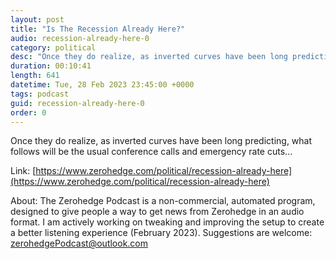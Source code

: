 ```yaml
---
layout: post
title: "Is The Recession Already Here?"
audio: recession-already-here-0
category: political
desc: "Once they do realize, as inverted curves have been long predicting, what follows will be the usual conference calls and emergency rate cuts..."
duration: 00:10:41
length: 641
datetime: Tue, 28 Feb 2023 23:45:00 +0000
tags: podcast
guid: recession-already-here-0
order: 0
---
```

Once they do realize, as inverted curves have been long predicting, what follows will be the usual conference calls and emergency rate cuts...

Link: [https://www.zerohedge.com/political/recession-already-here](https://www.zerohedge.com/political/recession-already-here)

About: The Zerohedge Podcast is a non-commercial, automated program, designed to give people a way to get news from Zerohedge in an audio format.  I am actively working on tweaking and improving the setup to create a better listening experience (February 2023).  Suggestions are welcome: [zerohedgePodcast@outlook.com](mailto:zerohedgePodcast@outlook.com)